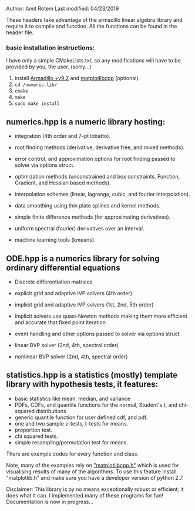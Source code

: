 Author: Amit Rotem
Last modified: 04/23/2019

These headers take advantage of the armadillo linear algebra library and require it to compile and function.
All the functions can be found in the header file.

### basic installation instructions:
I have only a simple CMakeLists.txt, so any modifications will have to be provided by you, the user. (sorry...)
1. install [Armadillo +v9.2](http://arma.sourceforge.net/) and [matplotlibcpp](https://github.com/lava/matplotlib-cpp) (optional).
1. `cd /numeric-lib/`
1. `cmake .`
1. `make`
1. `sudo make install`

## numerics.hpp is a numeric library hosting:
* integration (4th order and 7-pt lobatto).

* root finding methods (derivative, derivative free, and mixed methods).
* error control, and approximation options for root finding passed to solver via options struct.

* optimization methods (unconstrained and box constraints. Function, Gradient, and Hessian based methods).

* interpolation schemes (linear, lagrange, cubic, and fourier interpolation).

* data smoothing using thin plate splines and kernel methods.

* simple finite difference methods (for approximating derivatives).
* uniform spectral (fourier) derivatives over an interval.

* machine learning tools (kmeans).

## ODE.hpp is a numerics library for solving ordinary differential equations
* Discrete differentiation matrices
* explicit grid and adaptive IVP solvers (4th order)
* implicit grid and adaptive IVP solvers (1st, 2nd, 5th order)
* implicit solvers use quasi-Newton methods making them more efficient and accurate that fixed point iteration
* event handling and other options passed to solver via options struct

* linear BVP solver (2nd, 4th, spectral order)
* nonlinear BVP solver (2nd, 4th, spectral order)

## statistics.hpp is a statistics (mostly) template library with hypothesis tests, it features:
* basic statistics like mean, median, and variance
* PDFs, CDFs, and quantile functions for the normal, Student's t, and chi-squared distributions
* generic quantile function for user defined cdf, and pdf.
* one and two sample z-tests, t-tests for means.
* proportion test.
* chi squared tests.
* simple resampling/permutation test for means.

There are example codes for every function and class.

Note, many of the examples rely on ["matplotlibcpp.h"](https://github.com/lava/matplotlib-cpp) which is used for visualising results of many of the algorithms. To use this feature install "matplotlib.h" and make sure you have a developer version of python 2.7.

Disclaimer: This library is by no means exceptionally robust or efficient; it does what it can. I implemented many of these programs for fun!
Documentation is now in progress...